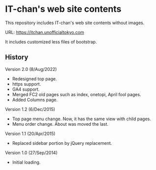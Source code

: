 # IT-chan's web site contents

This repository includes IT-chan's web site contents without images.

URL: https://itchan.unofficialtokyo.com

It includes customized less files of bootstrap.

## History

Version 2.0 (8/Aug/2022)
- Redesigned top page.
- https support.
- GA4 support.
- Merged FC2 old pages such as index, onetopi, April fool pages.
- Added Columns page.

Version 1.2 (6/Dec/2015)

- Top page menu change. Now, it has the same view with child pages.
- Menu order change. About was moved the last.

Version 1.1 (20/Apr/2015)

- Replaced sidebar portion by jQuery replacement.

Version 1.0 (27/Sep/2014)

- Initial loading.
